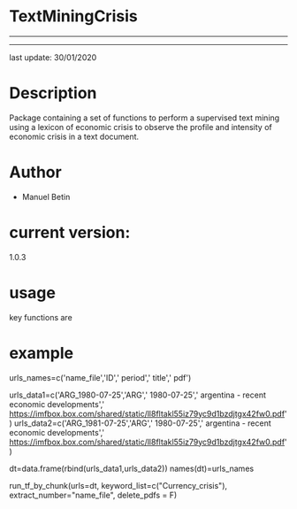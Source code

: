 # TextMiningCrisis 

***
***

last update: 30/01/2020

# Description

Package containing a set of functions to perform a supervised text mining using a lexicon of economic crisis to observe the profile and intensity of economic crisis in a text document.

# Author

- Manuel Betin

# current version:

 1.0.3
 
 # usage
 
key functions are
 
 # example

urls_names=c('name_file','ID',' period',' title',' pdf')

urls_data1=c('ARG_1980-07-25','ARG',' 1980-07-25',' argentina - recent economic developments',' https://imfbox.box.com/shared/static/ll8fltakl55iz79yc9d1bzdjtgx42fw0.pdf')
urls_data2=c('ARG_1981-07-25','ARG',' 1980-07-25',' argentina - recent economic developments',' https://imfbox.box.com/shared/static/ll8fltakl55iz79yc9d1bzdjtgx42fw0.pdf')

dt=data.frame(rbind(urls_data1,urls_data2))
names(dt)=urls_names

run_tf_by_chunk(urls=dt, keyword_list=c("Currency_crisis"), extract_number="name_file", delete_pdfs = F)

